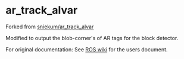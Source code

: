 # ar_track_alvar

Forked from [sniekum/ar_track_alvar](https://github.com/sniekum/ar_track_alvar)

Modified to output the blob-corner's of AR tags for the block detector.

For original documentation:
See [ROS wiki](http://wiki.ros.org/ar_track_alvar) for the users document.
